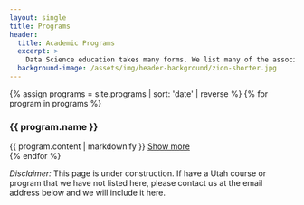```yaml
---
layout: single
title: Programs
header:
  title: Academic Programs
  excerpt: >
    Data Science education takes many forms. We list many of the associated programs at the Univesity of Utah.
  background-image: /assets/img/header-background/zion-shorter.jpg
---
```


{% assign programs = site.programs | sort: 'date' | reverse %}
{% for program in programs %}
<div class="row justify-content-center pb-4">
  <div class="col-lg-12">
    <h3>{{ program.name }}</h3>
    {{ program.content | markdownify }}
    <a href="{{ program.link }}">Show more</a>
  </div>
</div>
{% endfor %}

<div class="pt-4 border-top text-center">
  <div class="row justify-content-center">
    <div class="col-lg-9">
      <p><I>Disclaimer:</I> This page is under construction. If have a Utah course or program that we have
      not listed here, please contact us at the email address below and we will include it here.</p>
    </div>
  </div>
</div>
